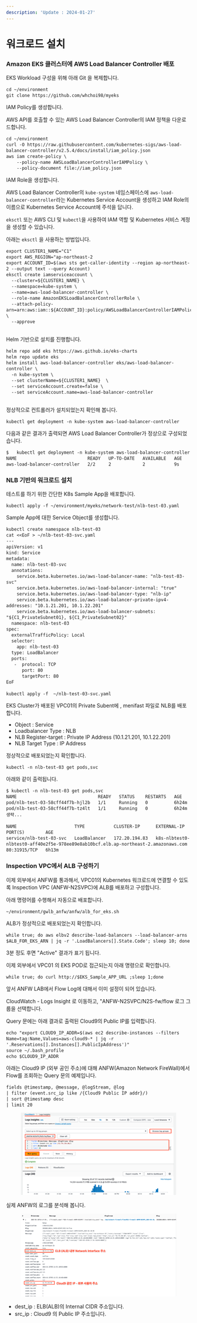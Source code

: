 ```yaml
---
description: 'Update : 2024-01-27'
---
```


# 워크로드 설치

### **Amazon EKS 클러스터에 AWS Load Balancer Controller 배포**

EKS Workload 구성을 위해 아래 Git 을 복제합니다.

```
cd ~/environment
git clone https://github.com/whchoi98/myeks

```

IAM Policy를 생성합니다.

AWS API를 호출할 수 있는 AWS Load Balancer Controller의 IAM 정책을 다운로드합니다.

```
cd ~/environment
curl -O https://raw.githubusercontent.com/kubernetes-sigs/aws-load-balancer-controller/v2.5.4/docs/install/iam_policy.json
aws iam create-policy \
    --policy-name AWSLoadBalancerControllerIAMPolicy \
    --policy-document file://iam_policy.json

```

IAM Role을 생성합니다.

AWS Load Balancer Controller의 `kube-system` 네임스페이스에 `aws-load-balancer-controller`라는 Kubernetes Service Account을 생성하고 IAM Role의 이름으로 Kubernetes Service Account에 주석을 답니다.

`eksctl` 또는 AWS CLI 및 `kubectl`을 사용하여 IAM 역할 및 Kubernetes 서비스 계정을 생성할 수 있습니다.

아래는 `eksctl` 을 사용하는 방법입니다.

```
export CLUSTER1_NAME="C1"
export AWS_REGION="ap-northeast-2
export ACCOUNT_ID=$(aws sts get-caller-identity --region ap-northeast-2 --output text --query Account)
eksctl create iamserviceaccount \
  --cluster=${CLUSTER1_NAME} \
  --namespace=kube-system \
  --name=aws-load-balancer-controller \
  --role-name AmazonEKSLoadBalancerControllerRole \
  --attach-policy-arn=arn:aws:iam::${ACCOUNT_ID}:policy/AWSLoadBalancerControllerIAMPolicy \
  --approve
  
```

Helm 기반으로 설치를 진행합니다.

```
helm repo add eks https://aws.github.io/eks-charts
helm repo update eks
helm install aws-load-balancer-controller eks/aws-load-balancer-controller \
  -n kube-system \
  --set clusterName=${CLUSTER1_NAME}  \
  --set serviceAccount.create=false \
  --set serviceAccount.name=aws-load-balancer-controller
  
```

정상적으로 컨트롤러가 설치되었는지 확인해 봅니다.

```
kubectl get deployment -n kube-system aws-load-balancer-controller

```

다음과 같은 결과가 출력되면 AWS Load Balancer Controller가 정상으로 구성되었습니다.

```
$   kubectl get deployment -n kube-system aws-load-balancer-controller
NAME                           READY   UP-TO-DATE   AVAILABLE   AGE
aws-load-balancer-controller   2/2     2            2           9s
```

### NLB 기반의 워크로드 설치

테스트를 하기 위한 간단한 K8s Sample App을 배포합니다.

```
kubectl apply -f ~/environment/myeks/network-test/nlb-test-03.yaml

```

Sample App에 대한 Service Object를 생성합니다.

```
kubectl create namespace nlb-test-03
cat <<EoF > ~/nlb-test-03-svc.yaml
---
apiVersion: v1
kind: Service
metadata:
  name: nlb-test-03-svc
  annotations:
    service.beta.kubernetes.io/aws-load-balancer-name: "nlb-test-03-svc"
    service.beta.kubernetes.io/aws-load-balancer-internal: "true"
    service.beta.kubernetes.io/aws-load-balancer-type: "nlb-ip"
    service.beta.kubernetes.io/aws-load-balancer-private-ipv4-addresses: "10.1.21.201, 10.1.22.201"
    service.beta.kubernetes.io/aws-load-balancer-subnets: "${C1_PrivateSubnet01}, ${C1_PrivateSubnet02}"
  namespace: nlb-test-03
spec:
  externalTrafficPolicy: Local
  selector:
    app: nlb-test-03
  type: LoadBalancer
  ports:
   -  protocol: TCP
      port: 80
      targetPort: 80
EoF

kubectl apply -f  ~/nlb-test-03-svc.yaml

```

EKS Cluster가 배포된 VPC01의 Private Subent에 , menifast 파일로 NLB를 배포합니다.

* Object : Service
* Loadbalancer Type  : NLB
* NLB Register-target : Private IP Address (10.1.21.201, 10.1.22.201)
* NLB Target Type : IP Address

정상적으로 배포되었는지 확인합니다.

```
kubectl -n nlb-test-03 get pods,svc

```

아래와 같이 출력됩니다.

```
$ kubectl -n nlb-test-03 get pods,svc
NAME                               READY   STATUS    RESTARTS   AGE
pod/nlb-test-03-58cff44f7b-hjl2b   1/1     Running   0          6h24m
pod/nlb-test-03-58cff44f7b-tz4lt   1/1     Running   0          6h24m
생략...

NAME                      TYPE           CLUSTER-IP      EXTERNAL-IP                                                                          PORT(S)        AGE
service/nlb-test-03-svc   LoadBalancer   172.20.194.83   k8s-nlbtest0-nlbtest0-aff40e2f5e-978ee89e8ab10bcf.elb.ap-northeast-2.amazonaws.com   80:31915/TCP   6h13m
```

### Inspection VPC에서 ALB 구성하기

이제 외부에서 ANFW를 통과해서, VPC01의 Kubernetes 워크로드에 연결할 수 있도록 Inspection VPC (ANFW-N2SVPC)에 ALB를 배포하고 구성합니다.

아래 명령어를 수행해서 자동으로 배포합니다.

```
~/environment/gwlb_anfw/anfw/alb_for_eks.sh

```

ALB가 정상적으로 배포되었는지 확인합니다.

```
while true; do aws elbv2 describe-load-balancers --load-balancer-arns $ALB_FOR_EKS_ARN | jq -r '.LoadBalancers[].State.Code'; sleep 10; done

```

3분 정도 후면 "Active" 결과가 표기 됩니다.

이제 외부에서 VPC01 의 EKS POD로 접근되는지 아래 명령으로 확인합니다.

```
while true; do curl http://$EKS_Sample_APP_URL ;sleep 1;done

```

앞서 ANFW LAB에서 Flow Log에 대해서 이미 설정이 되어 있습니다.

CloudWatch - Logs Insight 로 이동하고, "ANFW-N2SVPC/N2S-fw/flow 로그 그룹을 선택합니다.

Query 문에는 아래 결과로 출력된 Cloud9의 Public IP를 입력합니다.

```
echo "export CLOUD9_IP_ADDR=$(aws ec2 describe-instances --filters Name=tag:Name,Values=aws-cloud9-* | jq -r '.Reservations[].Instances[].PublicIpAddress')"
source ~/.bash_profile
echo $CLOUD9_IP_ADDR

```

아래는 Cloud9 IP (외부 공인 주소)에 대해 ANFW(Amazon Network FireWall)에서 Flow를 조회하는 Query 문의 예제입니다.

```
fields @timestamp, @message, @logStream, @log
| filter (event.src_ip like /{Cloud9 Public IP addr}/) 
| sort @timestamp desc
| limit 20
```

<figure><img src="../.gitbook/assets/image (248).png" alt=""><figcaption></figcaption></figure>

실제 ANFW의 로그를 분석해 봅니다.

<figure><img src="../.gitbook/assets/image (1).png" alt=""><figcaption></figcaption></figure>

* dest\_ip : ELB(ALB)의 Internal CIDR 주소입니다.
* src\_ip  :  Cloud9 의 Public IP 주소입니다.


